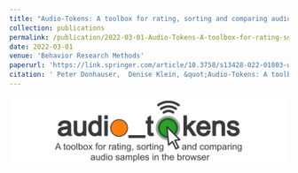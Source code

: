 ```yaml
---
title: "Audio-Tokens: A toolbox for rating, sorting and comparing audio samples in the browser"
collection: publications
permalink: /publication/2022-03-01-Audio-Tokens-A-toolbox-for-rating-sorting-and-comparing-audio-samples-in-the-browser
date: 2022-03-01
venue: 'Behavior Research Methods'
paperurl: 'https://link.springer.com/article/10.3758/s13428-022-01803-w'
citation: ' Peter Donhauser,  Denise Klein, &quot;Audio-Tokens: A toolbox for rating, sorting and comparing audio samples in the browser.&quot; Behavior Research Methods, 2022.'
---
```


![image](../images/audio-tokens.png)